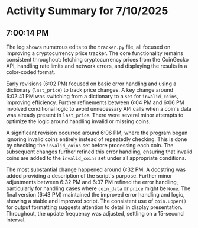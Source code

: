 # Activity Summary for 7/10/2025

## 7:00:14 PM
The log shows numerous edits to the `tracker.py` file, all focused on improving a cryptocurrency price tracker.  The core functionality remains consistent throughout: fetching cryptocurrency prices from the CoinGecko API, handling rate limits and network errors, and displaying the results in a color-coded format.

Early revisions (6:02 PM) focused on basic error handling and using a dictionary (`last_price`) to track price changes.  A key change around 6:02:41 PM was switching from a dictionary to a `set` for `invalid_coins`, improving efficiency.  Further refinements between 6:04 PM and 6:06 PM involved conditional logic to avoid unnecessary API calls when a coin's data was already present in `last_price`.  There were several minor attempts to optimize the logic around handling invalid or missing coins.

A significant revision occurred around 6:06 PM, where the program began ignoring invalid coins entirely instead of repeatedly checking. This is done by checking the `invalid_coins` set before processing each coin.  The subsequent changes further refined this error handling, ensuring that invalid coins are added to the `invalid_coins` set under all appropriate conditions.  

The most substantial change happened around 6:32 PM. A docstring was added providing a description of the script's purpose.  Further minor adjustments between 6:32 PM and 6:37 PM refined the error handling, particularly for handling cases where `coin_data` or `price` might be `None`.   The final version (6:43 PM) maintained the improved error handling and logic, showing a stable and improved script.  The consistent use of `coin.upper()` for output formatting suggests attention to detail in display presentation.  Throughout, the update frequency was adjusted, settling on a 15-second interval.
